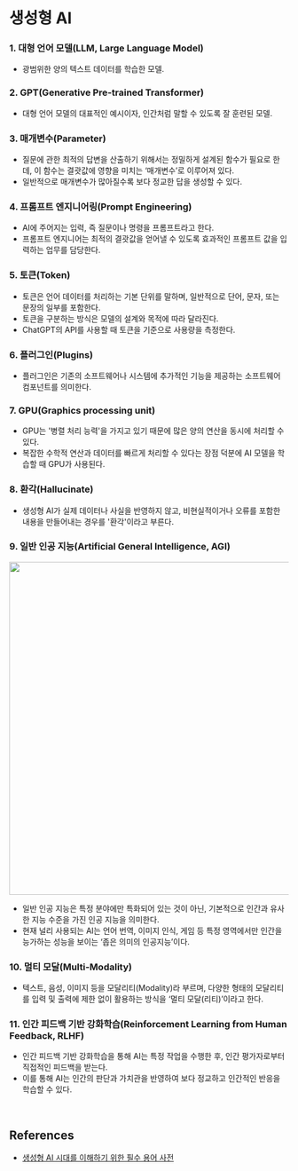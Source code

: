 # 생성형 AI

### 1. 대형 언어 모델(LLM, Large Language Model)
- 광범위한 양의 텍스트 데이터를 학습한 모델.

### 2. GPT(Generative Pre-trained Transformer)
- 대형 언어 모델의 대표적인 예시이자, 인간처럼 말할 수 있도록 잘 훈련된 모델.

### 3. 매개변수(Parameter)
- 질문에 관한 최적의 답변을 산출하기 위해서는 정밀하게 설계된 함수가 필요로 한데, 이 함수는 결괏값에 영향을 미치는 ‘매개변수’로 이루어져 있다.
- 일반적으로 매개변수가 많아질수록 보다 정교한 답을 생성할 수 있다.

### 4. 프롬프트 엔지니어링(Prompt Engineering)
- AI에 주어지는 입력, 즉 질문이나 명령을 프롬프트라고 한다.
- 프롬프트 엔지니어는 최적의 결괏값을 얻어낼 수 있도록 효과적인 프롬프트 값을 입력하는 업무를 담당한다.

### 5. 토큰(Token)
- 토큰은 언어 데이터를 처리하는 기본 단위를 말하며, 일반적으로 단어, 문자, 또는 문장의 일부를 포함한다.
- 토큰을 구분하는 방식은 모델의 설계와 목적에 따라 달라진다.
- ChatGPT의 API를 사용할 때 토큰을 기준으로 사용량을 측정한다.

### 6. 플러그인(Plugins)
- 플러그인은 기존의 소프트웨어나 시스템에 추가적인 기능을 제공하는 소프트웨어 컴포넌트를 의미한다. 

### 7. GPU(Graphics processing unit)
- GPU는 '병렬 처리 능력'을 가지고 있기 때문에 많은 양의 연산을 동시에 처리할 수 있다.
- 복잡한 수학적 연산과 데이터를 빠르게 처리할 수 있다는 장점 덕분에 AI 모델을 학습할 때 GPU가 사용된다.

### 8. 환각(Hallucinate)
- 생성형 AI가 실제 데이터나 사실을 반영하지 않고, 비현실적이거나 오류를 포함한 내용을 만들어내는 경우를 '환각'이라고 부른다.

### 9. 일반 인공 지능(Artificial General Intelligence, AGI)
<img src="https://github.com/heereal/Frontend_Dev_Articles/assets/117061017/3ef8675e-5dbc-4242-828d-31d6eaa73e49" width="600px">

- 일반 인공 지능은 특정 분야에만 특화되어 있는 것이 아닌, 기본적으로 인간과 유사한 지능 수준을 가진 인공 지능을 의미한다.
- 현재 널리 사용되는 AI는 언어 번역, 이미지 인식, 게임 등 특정 영역에서만 인간을 능가하는 성능을 보이는 ‘좁은 의미의 인공지능’이다.

### 10. 멀티 모달(Multi-Modality)
- 텍스트, 음성, 이미지 등을 모달리티(Modality)라 부르며, 다양한 형태의 모달리티를 입력 및 출력에 제한 없이 활용하는 방식을 ‘멀티 모달(리티)’이라고 한다.

### 11. 인간 피드백 기반 강화학습(Reinforcement Learning from Human Feedback, RLHF)
- 인간 피드백 기반 강화학습을 통해 AI는 특정 작업을 수행한 후, 인간 평가자로부터 직접적인 피드백을 받는다.
- 이를 통해 AI는 인간의 판단과 가치관을 반영하여 보다 정교하고 인간적인 반응을 학습할 수 있다.

<br/>

## References
- [생성형 AI 시대를 이해하기 위한 필수 용어 사전](https://yozm.wishket.com/magazine/detail/2360/)
